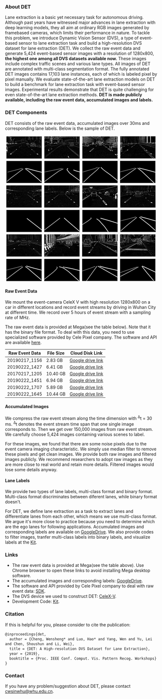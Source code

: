 ### About DET
Lane extraction is a basic yet necessary task for autonomous driving. Although past years have witnessed major advances in lane extraction with deep learning models, they all aim at ordinary RGB images generated by framebased cameras, which limits their performance in nature. To tackle this problem, we introduce Dynamic Vision Sensor (DVS), a type of event-based sensor to lane extraction
task and build a high-resolution DVS dataset for lane extraction (DET). We collect the raw event data and generate 5,424 event-based sensor images with a resolution of 1280x800, **the highest one among all DVS datasets available now.** These images include complex traffic scenes and various lane types. All images of DET are annotated with multi-class segmentation format. The fully annotated DET
images contains 17,103 lane instances, each of which is labeled pixel by pixel manually. We evaluate state-of-the-art lane extraction models on DET to build a benchmark for lane extraction task with event-based sensor images. Experimental results demonstrate that DET is quite challenging for even state-of-the-art lane extraction methods. **DET
is made publicly available, including the raw event data, accumulated images and labels.** 

### DET Components

DET consists of the raw event data, accumulated images over 30ms and corresponding lane labels. Below is the sample of DET.

![sample](dataset.jpg)

#### Raw Event Data
We mount the event-camera CeleX V with high resolution 1280x800 on a car in different locations and record event streams by driving in Wuhan City at different time. We record over 5 hours of event stream with a sampling rate of MHz. 

The raw event data is provided at Mega(see the table below). Note that it has the binary file format. To deal with this data, you need to use specialized software provided by Cele Pixel company. The software and API are available [here](https://github.com/CelePixel/CeleX5-MIPI). 

Raw Event Data | File Size |Cloud Disk Link
------------ | -------------| -------------
20190217_1156 | 2.83  GB |[Google drive link](https://drive.google.com/drive/folders/1glMJ-0FZmItH7ZYqIG6APyDZ0QztYnoz?usp=sharing)
20190222_1427 | 6.41  GB |[Google drive link](https://drive.google.com/drive/folders/1glMJ-0FZmItH7ZYqIG6APyDZ0QztYnoz?usp=sharing)
20170217_1205 | 10.40 GB |[Google drive link](https://drive.google.com/drive/folders/1glMJ-0FZmItH7ZYqIG6APyDZ0QztYnoz?usp=sharing)
20190222_1451 | 6.94  GB |[Google drive link](https://drive.google.com/drive/folders/1glMJ-0FZmItH7ZYqIG6APyDZ0QztYnoz?usp=sharing)
20190222_1707 | 5.89  GB |[Google drive link](https://drive.google.com/drive/folders/1glMJ-0FZmItH7ZYqIG6APyDZ0QztYnoz?usp=sharing)
20190222_1645 | 10.44 GB |[Google drive link](https://drive.google.com/drive/folders/1glMJ-0FZmItH7ZYqIG6APyDZ0QztYnoz?usp=sharing)

#### Accumulated Images
We compress the raw event stream along the time dimension with <sup>&Delta;</sup>t = 30 ms. <sup>&Delta;</sup>t denotes the event stream time span that one single image corresponds to. Then we get over 150,000 images from raw event stream. We carefully choose 5,424 images containing various scenes to label.

For these images, we found that there are some noise pixels due to the event camera imaging characteristic. We simply use median filter to remove these pixels and get clean images. We provide both raw images and filtered images publicly. We recommend researchers to adopt raw images as they are more close to real world and
retain more details. Filtered images would lose some details anyway.
#### Lane Labels
We provide two types of lane labels, multi-class format and binary format. Multi-class format discriminates between diferent lanes, while binary format doesn't. 

For DET, we define lane extraction as a task to extract lanes and differentiate lanes from each other, which means we use multi-class format. We argue it's more close to practice because you need to determine which are the ego lanes for following applications. Accumulated images and corresponding labels are available on [GoogleDrive](https://drive.google.com/drive/folders/1tahDItA46QiCfvZxZeH0YCTgSR8IU2up?usp=sharing). We also provide codes to filter images, tranfer multi-class labels into binary labels, and visualize labels at the [Kit](https://github.com/Spritea/DET/tree/master/Kit).

### Links
- The raw event data is provided at Mega(see the table above). Use Chrome browser to open these links to avoid installing Mega desktop software.
- The accumulated images and corresponding labels: [GoogleDrive](https://drive.google.com/drive/folders/1tahDItA46QiCfvZxZeH0YCTgSR8IU2up?usp=sharing).
- The software and API provided by Cele Pixel company to deal with raw event data: [SDK](https://github.com/CelePixel/CeleX5-MIPI).
- The DVS device we used to construct DET: [CeleX-V](http://www.celepixel.com/#/Technology).
- Development Code: [Kit](https://github.com/Spritea/DET/tree/master/Kit).

### Citation

If this is helpful for you, please consider to cite the publication:
```
@inproceedings{det,
  author = {Cheng, Wensheng* and Luo, Hao* and Yang, Wen and Yu, Lei and Chen, Shoushun and Li, Wei},
  title = {DET: A High-resolution DVS Dataset for Lane Extraction},
  year = {2019},
  booktitle = {Proc. IEEE Conf. Comput. Vis. Pattern Recog. Workshops}
}
```

### Contact

If you have any problem/suggestion about DET, please contact cwsinwhu@whu.edu.cn.
